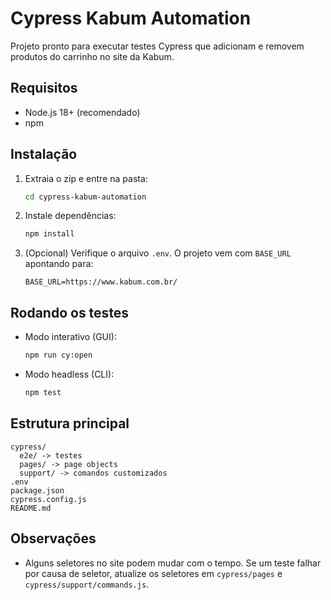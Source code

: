 # Cypress Kabum Automation

Projeto pronto para executar testes Cypress que adicionam e removem produtos do carrinho no site da Kabum.

## Requisitos
- Node.js 18+ (recomendado)
- npm

## Instalação
1. Extraia o zip e entre na pasta:
   ```bash
   cd cypress-kabum-automation
   ```

2. Instale dependências:
   ```bash
   npm install
   ```

3. (Opcional) Verifique o arquivo `.env`. O projeto vem com `BASE_URL` apontando para:
   ```
   BASE_URL=https://www.kabum.com.br/
   ```

## Rodando os testes

- Modo interativo (GUI):
  ```bash
  npm run cy:open
  ```

- Modo headless (CLI):
  ```bash
  npm test
  ```

## Estrutura principal
```
cypress/
  e2e/ -> testes
  pages/ -> page objects
  support/ -> comandos customizados
.env
package.json
cypress.config.js
README.md
```

## Observações
- Alguns seletores no site podem mudar com o tempo. Se um teste falhar por causa de seletor, atualize os seletores em `cypress/pages` e `cypress/support/commands.js`.
